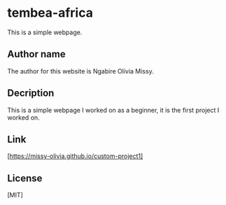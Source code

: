 # tembea-africa
This is a simple webpage.
## Author name
The author for this website is Ngabire Olivia Missy.
## Decription
This is a simple webpage I worked on as a beginner, it is the first project I worked on.
## Link
[https://missy-olivia.github.io/custom-project1]
## License
[MIT]